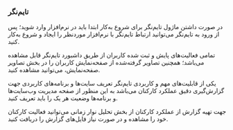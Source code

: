 

### تایم‌نگر 

در صورت داشتن ماژول تایم‌نگر برای شروع به‌کار  ابتدا باید در نرم‌افزار وارد شوید؛ پس از ورود به تایم‌نگر می‌توانید ارتباط تایم‌نگر با نرم‌افزار موردنظر را ایجاد و شروع به‌کار کنید.

تمامی فعالیت‌های پایش و ثبت شده کاربران از طریق داشبورد تایم‌نگر قابل مشاهده می‌باشد؛ همچنین تصاویر گرفته‌شده از صفحه‌نمایش کاربران را در بخش تصاویر صفحه‌‌‌نمایش، می‌توانید مشاهده کنید.

 یکی از قابلیت‌های مهم و کاربردی تایم‌نگر تعریف سایت‌ها و برنامه‌های کاربردی جهت گزارش‌گیری دقیق عملکرد کارکنان می‌باشد به این منظور از صفحه مدیریت وب‌سایت‌ها و برنامه‌ها وضعیت هر یک را باید تعریف کنید.
 
جهت تهیه گزارش از عملکرد کارکنان از بخش تحلیل نوار زمانی می‌توانید فعالیت کارکنان خود را مشاهده و در صورت نیاز فایل‌های گزارش را دریافت کنید.
